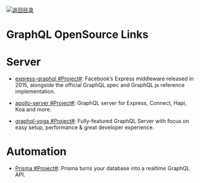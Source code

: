 [![返回目录](https://user-images.githubusercontent.com/5803001/38079637-ff0abcf0-3371-11e8-9b76-ad651620afc7.jpg)](https://github.com/wxyyxc1992/Awesome-Links)

# GraphQL OpenSource Links

# Server

* [express-graphql #Project#](https://github.com/graphql/express-graphql): Facebook’s Express middleware released in 2015, alongside the official GraphQL spec and GraphQL.js reference implementation.

* [apollo-server #Project#](https://github.com/apollographql/apollo-server): GraphQL server for Express, Connect, Hapi, Koa and more.

* [graphql-yoga #Project#](https://github.com/graphcool/graphql-yoga): Fully-featured GraphQL Server with focus on easy setup, performance & great developer experience.

# Automation

* [Prisma #Project#](https://github.com/graphcool/prisma): Prisma turns your database into a realtime GraphQL API.
